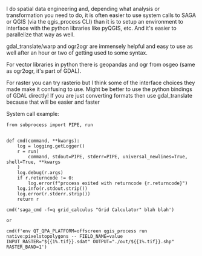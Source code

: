 I do spatial data engineering and, depending what analysis or transformation you need to do, it is often easier to use system calls to SAGA or QGIS (via the qgis_process CLI) than it is to setup an environment to interface with the python libraries like pyQGIS, etc. And it's easier to parallelize that way as well.

gdal_translate/warp and ogr2ogr are immensely helpful and easy to use as well after an hour or two of getting used to some syntax.

For vector libraries in python there is geopandas and ogr from osgeo (same as ogr2ogr, it's part of GDAL).

For raster you can try rasterio but I think some of the interface choices they made make it confusing to use. Might be better to use the python bindings of GDAL directly! If you are just converting formats then use gdal_translate because that will be easier and faster

System call example:
    
    from subprocess import PIPE, run
    
    
    def cmd(command, **kwargs):
        log = logging.getLogger()
        r = run(
            command, stdout=PIPE, stderr=PIPE, universal_newlines=True, shell=True, **kwargs
        )
        log.debug(r.args)
        if r.returncode != 0:
            log.error(f"process exited with returncode {r.returncode}")
        log.info(r.stdout.strip())
        log.error(r.stderr.strip())
        return r
    
    cmd('saga_cmd -f=q grid_calculus "Grid Calculator" blah blah')
    
    or 
    
    cmd(f'env QT_QPA_PLATFORM=offscreen qgis_process run native:pixelstopolygons -- FIELD_NAME=value INPUT_RASTER="${{1%.tif}}.sdat" OUTPUT="./out/${{1%.tif}}.shp" RASTER_BAND=1')
